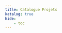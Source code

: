 ```yaml
---
title: Catalogue Projets
katalog: true
hide:
    - toc
---
```


<div id="DatamiMain"></div>

<style>
    .md-content, .md-typeset, .md-content__inner {
        margin: 0px !important;
        padding: 0px !important;
    }    
</style>
